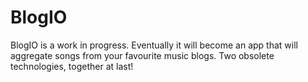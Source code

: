 BlogIO
======

BlogIO is a work in progress. Eventually it will become an app that will aggregate songs
from your favourite music blogs. Two obsolete technologies, together at last!